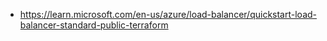 - https://learn.microsoft.com/en-us/azure/load-balancer/quickstart-load-balancer-standard-public-terraform